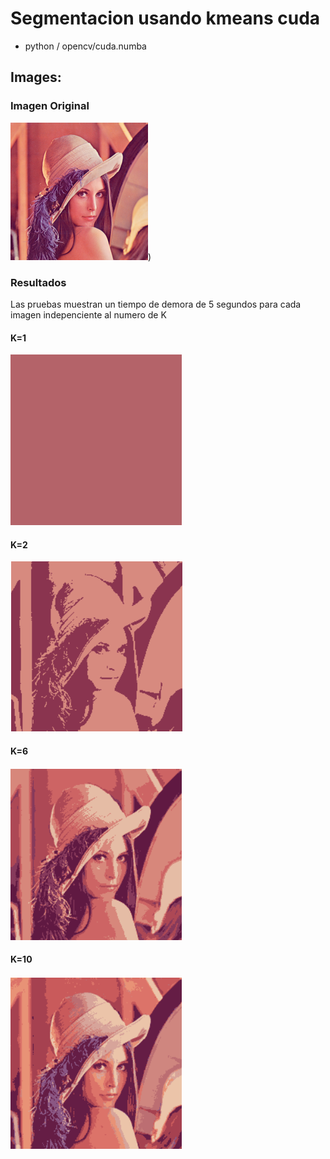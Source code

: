
# Segmentacion usando kmeans cuda
+ python / opencv/cuda.numba
## Images:
### Imagen Original
![](https://github.com/RubenJTL/TOPICO-DE-COMPUTACION-GRAFICA/blob/master/proyecto/lena.png))
### Resultados
Las pruebas muestran un tiempo de demora de 5 segundos para cada imagen indepenciente al numero de K 
  #### K=1
  ![lena con 1k](https://github.com/RubenJTL/TOPICO-DE-COMPUTACION-GRAFICA/blob/master/proyecto/1k.PNG)
  #### K=2
  ![lena con 2k](https://github.com/RubenJTL/TOPICO-DE-COMPUTACION-GRAFICA/blob/master/proyecto/2k.PNG)
  #### K=6
  ![lena con 6k](https://github.com/RubenJTL/TOPICO-DE-COMPUTACION-GRAFICA/blob/master/proyecto/6k.PNG)
  #### K=10
  ![lena con 10k](https://github.com/RubenJTL/TOPICO-DE-COMPUTACION-GRAFICA/blob/master/proyecto/10k.PNG)
  
